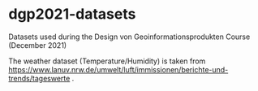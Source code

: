 # dgp2021-datasets

Datasets used during the Design von Geoinformationsprodukten Course (December 2021)

The weather dataset (Temperature/Humidity) is taken from https://www.lanuv.nrw.de/umwelt/luft/immissionen/berichte-und-trends/tageswerte .
